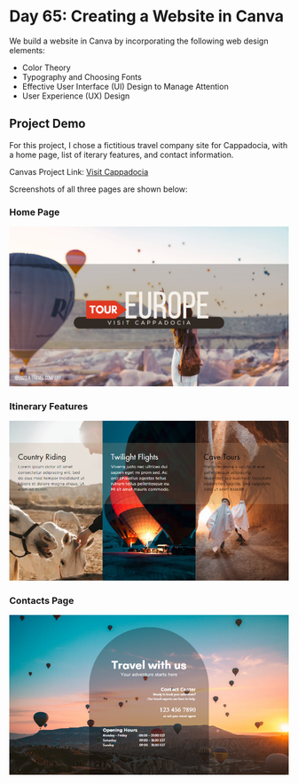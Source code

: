 # Day 65: Creating a Website in Canva

We build a website in Canva by incorporating the following web design elements:
- Color Theory
- Typography and Choosing Fonts
- Effective User Interface (UI) Design to Manage Attention
- User Experience (UX) Design

## Project Demo

For this project, I chose a fictitious travel company site for Cappadocia, with a home page, list of iterary features, and contact information.

Canvas Project Link: [Visit Cappadocia](https://www.canva.com/design/DAFqhqRFrZU/sOj_ROtFSDLYxkgqJ70YhQ/view?utm_content=DAFqhqRFrZU&utm_campaign=designshare&utm_medium=link&utm_source=publishsharelink)

Screenshots of all three pages are shown below:

### Home Page

<img src="home.png" alt="travel site home page">

### Itinerary Features

<img src="itinerary-features.png" alt="travel site itinerary features">

### Contacts Page

<img src="contact.png" alt="travel site contacts page">